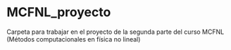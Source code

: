 # MCFNL_proyecto

Carpeta para trabajar en el proyecto de la segunda parte del curso MCFNL (Métodos computacionales en física no lineal)
